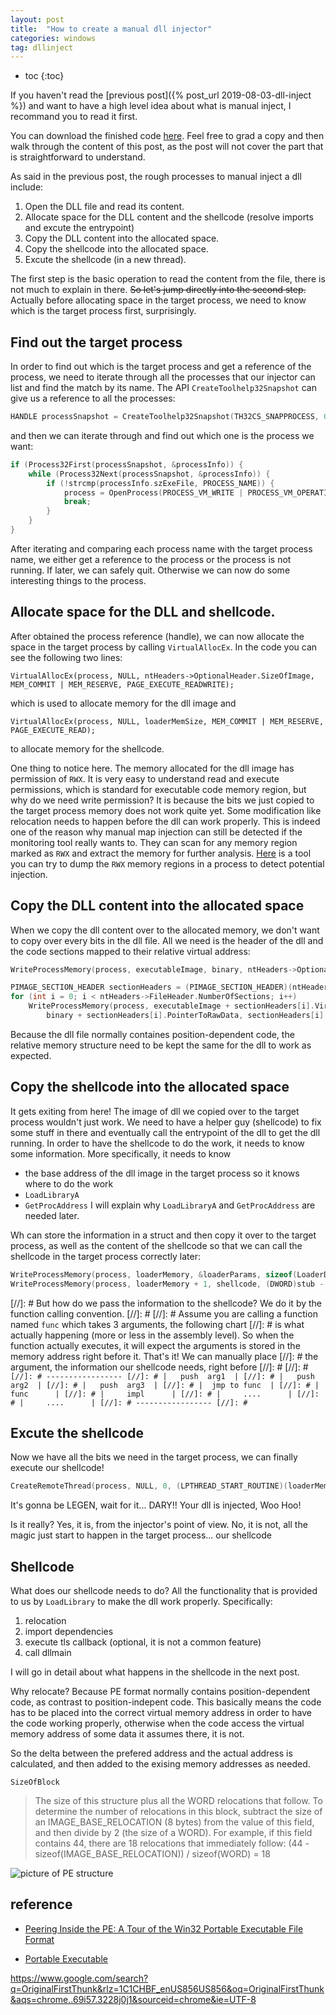 ```yaml
---
layout: post
title:  "How to create a manual dll injector"
categories: windows
tag: dllinject
---
```


* toc
{:toc}


If you haven't read the [previous post]({% post_url 2019-08-03-dll-inject %}) and want to have a high level idea about what is manual inject, I recommand you to read it first.

You can download the finished code [here](https://github.com/fredwangwang/MemJect). Feel free to grad a copy and then walk through the content of this post, as the post will not cover the part that is straightforward to understand.

As said in the previous post, the rough processes to manual inject a dll include:
1. Open the DLL file and read its content.
2. Allocate space for the DLL content and the shellcode (resolve imports and excute the 
entrypoint)
3. Copy the DLL content into the allocated space.
4. Copy the shellcode into the allocated space.
5. Excute the shellcode (in a new thread).

The first step is the basic operation to read the content from the file, there is not much to explain in there. ~~So let's jump directly into the second step.~~ Actually before allocating space in the target process, we need to know which is the target process first, surprisingly.

## Find out the target process
In order to find out which is the target process and get a reference of the process, we need to
iterate through all the processes that our injector can list and find the match by its name.
The API `CreateToolhelp32Snapshot` can give us a reference to all the processes:
```c
HANDLE processSnapshot = CreateToolhelp32Snapshot(TH32CS_SNAPPROCESS, 0);
```
and then we can iterate through and find out which one is the process we want:
```c
if (Process32First(processSnapshot, &processInfo)) {
	while (Process32Next(processSnapshot, &processInfo)) {
		if (!strcmp(processInfo.szExeFile, PROCESS_NAME)) {
			process = OpenProcess(PROCESS_VM_WRITE | PROCESS_VM_OPERATION | PROCESS_CREATE_THREAD, FALSE, processInfo.th32ProcessID);
			break;
		}
	}
}
```
After iterating and comparing each process name with the target process name, we either get a
reference to the process or the process is not running. If later, we can safely quit. Otherwise we can now do some interesting things to the process.

## Allocate space for the DLL and shellcode.
After obtained the process reference (handle), we can now allocate the space in the target process by calling `VirtualAllocEx`. In the code you can see the following two lines:
```
VirtualAllocEx(process, NULL, ntHeaders->OptionalHeader.SizeOfImage, MEM_COMMIT | MEM_RESERVE, PAGE_EXECUTE_READWRITE);
```
which is used to allocate memory for the dll image and 
```
VirtualAllocEx(process, NULL, loaderMemSize, MEM_COMMIT | MEM_RESERVE, PAGE_EXECUTE_READ);
```
to allocate memory for the shellcode.

One thing to notice here. The memory allocated for the dll image has permission of `RWX`. It is very easy to understand read and execute permissions, which is standard for executable code memory region, but why do we need write permission? It is because the bits we just copied to the target process memory does not work quite yet. Some modification like relocation needs to happen before the dll can work properly. This is indeed one of the reason why manual map injection can still be detected if the monitoring tool really wants to. They can scan for any memory region marked as `RWX` and extract the memory for further analysis. [Here](http://hooked-on-mnemonics.blogspot.com/p/injdmp.html) is a tool you can try to dump the `RWX` memory regions in a process to detect potential injection.

## Copy the DLL content into the allocated space
When we copy the dll content over to the allocated memory, we don't want to copy over every bits in the dll file. All we need is the header of the dll and the code sections mapped to their relative virtual address:
```c
WriteProcessMemory(process, executableImage, binary, ntHeaders->OptionalHeader.SizeOfHeaders, NULL);

PIMAGE_SECTION_HEADER sectionHeaders = (PIMAGE_SECTION_HEADER)(ntHeaders + 1);
for (int i = 0; i < ntHeaders->FileHeader.NumberOfSections; i++)
	WriteProcessMemory(process, executableImage + sectionHeaders[i].VirtualAddress,
		binary + sectionHeaders[i].PointerToRawData, sectionHeaders[i].SizeOfRawData, NULL);
```
Because the dll file normally containes position-dependent code, the relative memory structure need to be kept the same for the dll to work as expected.

## Copy the shellcode into the allocated space
It gets exiting from here! The image of dll we copied over to the target process wouldn't just work. We need to have a helper guy (shellcode) to fix some stuff in there and eventually call the entrypoint of the dll to get the dll running. In order to have the shellcode to do the work, it needs to know some information. More specifically, it needs to know
- the base address of the dll image in the target process so it knows where to do the work
- `LoadLibraryA`
- `GetProcAddress` 
I will explain why `LoadLibraryA` and `GetProcAddress` are needed later.

Wh can store the information in a struct and then copy it over to the target process, as well as the content of the shellcode so that we can call the shellcode in the target process correctly later:
```c
WriteProcessMemory(process, loaderMemory, &loaderParams, sizeof(LoaderData), NULL);
WriteProcessMemory(process, loaderMemory + 1, shellcode, (DWORD)stub - (DWORD)shellcode, NULL);
```

[//]: # But how do we pass the information to the shellcode? We do it by the function calling convention.
[//]: # 
[//]: # Assume you are calling a function named `func` which takes 3 arguments, the following chart
[//]: # is what actually happening (more or less in the assembly level). So when the function actually executes, it will expect the arguments is stored in the memory address right before it. That's it! We can manually place [//]: # the argument, the information our shellcode needs, right before 
[//]: # 
[//]: # ```
[//]: # -----------------
[//]: # |   push  arg1  |
[//]: # |   push  arg2  |
[//]: # |   push  arg3  |
[//]: # |  jmp to func  |
[//]: # |     func      |
[//]: # |     impl      |
[//]: # |     ....      |
[//]: # |     ....      |
[//]: # -----------------
[//]: # ```

## Excute the shellcode
Now we have all the bits we need in the target process, we can finally execute our shellcode!
```c
CreateRemoteThread(process, NULL, 0, (LPTHREAD_START_ROUTINE)(loaderMemory + 1), loaderMemory, 0, NULL);
```
It's gonna be LEGEN, wait for it... DARY!! Your dll is injected, Woo Hoo!

Is it really? Yes, it is, from the injector's point of view.
No, it is not, all the magic just start to happen in the target process... our shellcode

## Shellcode
What does our shellcode needs to do? All the functionality that is provided to us by `LoadLibrary` to make the dll work properly. Specifically:
1. relocation
1. import dependencies
1. execute tls callback (optional, it is not a common feature)
1. call dllmain

I will go in detail about what happens in the shellcode in the next post.



Why relocate?
Because PE format normally contains position-dependent code, as contrast to position-indepent code. This basically means the code has to be placed into the correct virtual memory address in order to have the code working properly, otherwise when the code access the virtual memory address of some data it assumes there, it is not.

So the delta between the prefered address and the actual address is calculated, and then added to the exising memory addresses as needed.

`SizeOfBlock`
> The size of this structure plus all the WORD relocations that follow. To determine the number of relocations in this block, subtract the size of an IMAGE_BASE_RELOCATION (8 bytes) from the value of this field, and then divide by 2 (the size of a WORD). For example, if this field contains 44, there are 18 relocations that immediately follow: (44 - sizeof(IMAGE_BASE_RELOCATION)) / sizeof(WORD) = 18

![picture of PE structure](/assets/Portable_Executable_32_bit_Structure_in_SVG_fixed.svg)


## reference
- [Peering Inside the PE: A Tour of the Win32 Portable Executable File Format](https://docs.microsoft.com/en-us/previous-versions/ms809762(v=msdn.10))

- [Portable Executable](https://en.wikipedia.org/wiki/Portable_Executable)


https://www.google.com/search?q=OriginalFirstThunk&rlz=1C1CHBF_enUS856US856&oq=OriginalFirstThunk&aqs=chrome..69i57.3228j0j1&sourceid=chrome&ie=UTF-8